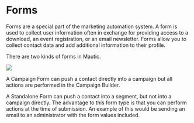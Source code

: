# Forms

Forms are a special part of the marketing automation system. A form is used to collect user information often in exchange for providing access to a download, an event registration, or an email newsletter. Forms allow you to collect contact data and add additional information to their profile.

There are two kinds of forms in Mautic.

![](/forms/media/kinds-of-forms.jpg)

A Campaign Form can push a contact directly into a campaign but all actions are performed in the Campaign Builder.

A Standalone Form can push a contact into a segment, but not into a campaign directly.  The advantage to this form type is that you can perform actions at the time of submission. An example of this would be sending an email to an administrator with the form values included.

